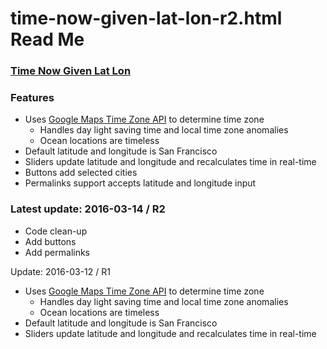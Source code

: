 ﻿time-now-given-lat-lon-r2.html Read Me
===


### [Time Now Given Lat Lon]( http://jaanga.github.io/cookbook-html/snippets/time-zone/time-now-given-lat-lon/ )

### Features
 
* Uses [Google Maps Time Zone API]( https://developers.google.com/maps/documentation/timezone/intro ) to determine time zone
	* Handles day light saving time and local time zone anomalies
	* Ocean locations are timeless
* Default latitude and longitude is San Francisco
* Sliders update latitude and longitude and recalculates time in real-time
* Buttons add selected cities
* Permalinks support accepts latitude and longitude input

### Latest update: 2016-03-14 / R2

* Code clean-up
* Add buttons
* Add permalinks


Update: 2016-03-12 / R1
 
* Uses [Google Maps Time Zone API]( https://developers.google.com/maps/documentation/timezone/intro ) to determine time zone
	* Handles day light saving time and local time zone anomalies
	* Ocean locations are timeless
* Default latitude and longitude is San Francisco
* Sliders update latitude and longitude and recalculates time in real-time
